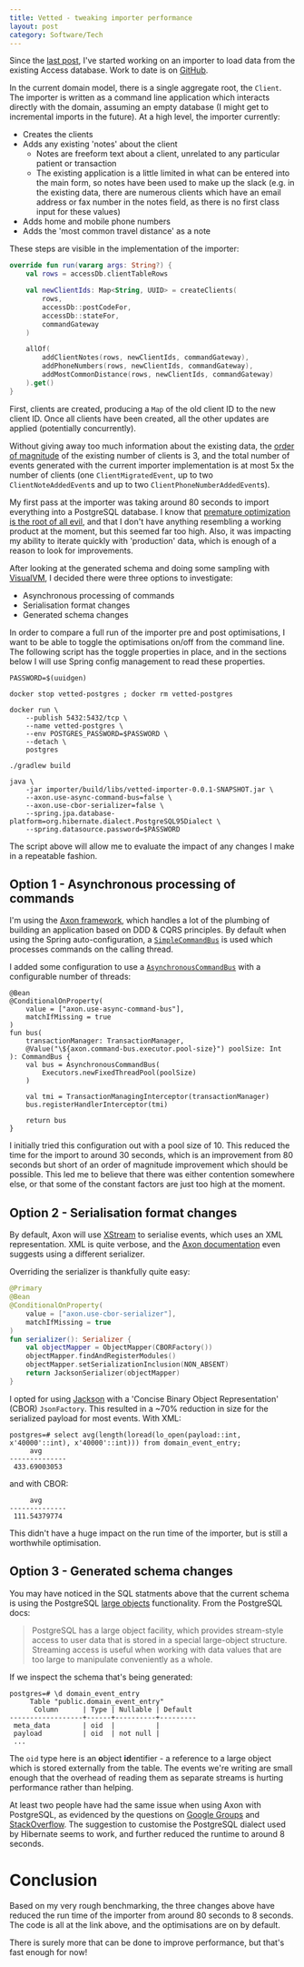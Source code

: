 ```yaml
---
title: Vetted - tweaking importer performance
layout: post
category: Software/Tech
---
```


Since the [last post](/2018/01/vetted-importing-data/), I've started working on
an importer to load data from the existing Access database. Work to date is on
[GitHub](https://github.com/mdjnewman/vetted/tree/f1253732f1c2e582fd6412a45aa75a133fa8bb78).

In the current domain model, there is a single aggregate root, the `Client`.
The importer is written as a command line application which interacts directly
with the domain, assuming an empty database (I might get to incremental imports
in the future). At a high level, the importer currently:

* Creates the clients
* Adds any existing 'notes' about the client
    * Notes are freeform text about a client, unrelated to any particular patient or
      transaction
    * The existing application is a little limited in what can be entered into
      the main form, so notes have been used to make up the slack (e.g. in the
      existing data, there are numerous clients which have an email address or fax
      number in the notes field, as there is no first class input for these values)
* Adds home and mobile phone numbers
* Adds the 'most common travel distance' as a note

These steps are visible in the implementation of the importer:

```kotlin
override fun run(vararg args: String?) {
    val rows = accessDb.clientTableRows

    val newClientIds: Map<String, UUID> = createClients(
        rows,
        accessDb::postCodeFor,
        accessDb::stateFor,
        commandGateway
    )

    allOf(
        addClientNotes(rows, newClientIds, commandGateway),
        addPhoneNumbers(rows, newClientIds, commandGateway),
        addMostCommonDistance(rows, newClientIds, commandGateway)
    ).get()
}
```

First, clients are created, producing a `Map` of the old client ID to the new
client ID. Once all clients have been created, all the other updates are
applied (potentially concurrently).

Without giving away too much information about the existing data, the [order of
magnitude][o-of-m] of the existing number of clients is 3, and the total number
of events generated with the current importer implementation is at most 5x the
number of clients (one `ClientMigratedEvent`, up to two `ClientNoteAddedEvent`s
and up to two `ClientPhoneNumberAddedEvent`s).

My first pass at the importer was taking around 80 seconds to import everything
into a PostgreSQL database. I know that [premature optimization is the root of
all evil][prem-optimisation], and that I don't have anything resembling a
working product at the moment, but this seemed far too high. Also, it was
impacting my ability to iterate quickly with 'production' data, which is enough
of a reason to look for improvements.

After looking at the generated schema and doing some sampling with
[VisualVM][visualvm], I decided there were three options to investigate:

* Asynchronous processing of commands
* Serialisation format changes
* Generated schema changes

In order to compare a full run of the importer pre and post optimisations, I
want to be able to toggle the optimisations on/off from the command line. The
following script has the toggle properties in place, and in the sections below I
will use Spring config management to read these properties.

```
PASSWORD=$(uuidgen)

docker stop vetted-postgres ; docker rm vetted-postgres

docker run \
    --publish 5432:5432/tcp \
    --name vetted-postgres \
    --env POSTGRES_PASSWORD=$PASSWORD \
    --detach \
    postgres

./gradlew build

java \
    -jar importer/build/libs/vetted-importer-0.0.1-SNAPSHOT.jar \
    --axon.use-async-command-bus=false \
    --axon.use-cbor-serializer=false \
    --spring.jpa.database-platform=org.hibernate.dialect.PostgreSQL95Dialect \
    --spring.datasource.password=$PASSWORD
```

The script above will allow me to evaluate the impact of any changes I make in
a repeatable fashion.

## Option 1 - Asynchronous processing of commands

I'm using the [Axon framework][axon], which handles a lot of the plumbing of
building an application based on DDD & CQRS principles. By default when using
the Spring auto-configuration, a [`SimpleCommandBus`][simplecommandbus] is used
which processes commands on the calling thread.

I added some configuration to use a [`AsynchronousCommandBus`][asynchronouscommandbus]
with a configurable number of threads:

```
@Bean
@ConditionalOnProperty(
    value = ["axon.use-async-command-bus"],
    matchIfMissing = true
)
fun bus(
    transactionManager: TransactionManager,
    @Value("\${axon.command-bus.executor.pool-size}") poolSize: Int
): CommandBus {
    val bus = AsynchronousCommandBus(
        Executors.newFixedThreadPool(poolSize)
    )

    val tmi = TransactionManagingInterceptor(transactionManager)
    bus.registerHandlerInterceptor(tmi)

    return bus
}
```

I initially tried this configuration out with a pool size of 10. This reduced
the time for the import to around 30 seconds, which is an improvement from 80
seconds but short of an order of magnitude improvement which should be
possible. This led me to believe that there was either contention somewhere
else, or that some of the constant factors are just too high at the moment.

## Option 2 - Serialisation format changes

By default, Axon will use [XStream](https://x-stream.github.io/) to serialise
events, which uses an XML representation. XML is quite verbose, and the [Axon
documentation][different-serializer-for-events] even suggests using a different
serializer.

Overriding the serializer is thankfully quite easy:

```kotlin
@Primary
@Bean
@ConditionalOnProperty(
    value = ["axon.use-cbor-serializer"],
    matchIfMissing = true
)
fun serializer(): Serializer {
    val objectMapper = ObjectMapper(CBORFactory())
    objectMapper.findAndRegisterModules()
    objectMapper.setSerializationInclusion(NON_ABSENT)
    return JacksonSerializer(objectMapper)
}
```

I opted for using [Jackson][jackson] with a 'Concise Binary Object
Representation' (CBOR) `JsonFactory`. This resulted in a ~70% reduction in size
for the serialized payload for most events. With XML:

```
postgres=# select avg(length(loread(lo_open(payload::int, x'40000'::int), x'40000'::int))) from domain_event_entry;
     avg
--------------
 433.69003053
```

and with CBOR:

```
     avg
--------------
 111.54379774
```

This didn't have a huge impact on the run time of the importer, but is still a
worthwhile optimisation.

## Option 3 - Generated schema changes

You may have noticed in the SQL statments above that the current schema is
using the PostgreSQL [large objects][psql-lo] functionality. From the
PostgreSQL docs:

> PostgreSQL has a large object facility, which provides stream-style access
> to user data that is stored in a special large-object structure. Streaming
> access is useful when working with data values that are too large to
> manipulate conveniently as a whole.

If we inspect the schema that's being generated:

```
postgres=# \d domain_event_entry
     Table "public.domain_event_entry"
      Column      | Type | Nullable | Default
------------------+------+----------+---------
 meta_data        | oid  |          |
 payload          | oid  | not null |
 ...
```

The `oid` type here is an **o**bject **id**entifier - a reference to a large
object which is stored externally from the table. The events we're writing are
small enough that the overhead of reading them as separate streams is hurting
performance rather than helping.

At least two people have had the same issue when using Axon with PostgreSQL, as
evidenced by the questions on [Google Groups][postgres-plus-axon] and
[StackOverflow][jpa-lob-issue]. The suggestion to customise the PostgreSQL
dialect used by Hibernate seems to work, and further reduced the runtime to
around 8 seconds.

# Conclusion

Based on my very rough benchmarking, the three changes above have reduced the
run time of the importer from around 80 seconds to 8 seconds. The code
is all at the link above, and the optimisations are on by default.

There is surely more that can be done to improve performance, but that's fast
enough for now!

[o-of-m]: https://en.wikipedia.org/wiki/Order_of_magnitude
[prem-optimisation]: http://wiki.c2.com/?PrematureOptimization
[visualvm]: https://visualvm.github.io/
[axon]: http://www.axonframework.org/
[simplecommandbus]: https://github.com/AxonFramework/AxonFramework/blob/fd88dfe/messaging/src/main/java/org/axonframework/commandhandling/SimpleCommandBus.java
[asynchronouscommandbus]: https://github.com/AxonFramework/AxonFramework/blob/fd88dfe/messaging/src/main/java/org/axonframework/commandhandling/AsynchronousCommandBus.java
[different-serializer-for-events]: https://docs.axonframework.org/part4/performance-tuning.html#different-serializer-for-events
[jackson]: https://github.com/FasterXML/jackson

[psql-lo]: https://www.postgresql.org/docs/10/static/largeobjects.html
[axon-postgresql-without-toast]: https://blog.trifork.com/2017/10/09/axon-postgresql-without-toast/
[postgres-plus-axon]: https://groups.google.com/forum/#!msg/axonframework/PfzLa3hBR0Y/nsie2H8kPP8J
[jpa-lob-issue]: https://github.com/AxonFramework/AxonFramework/issues/445
